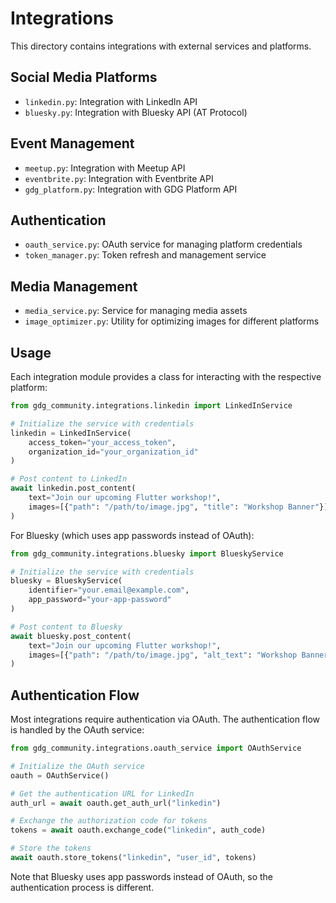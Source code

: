 # Integrations

This directory contains integrations with external services and platforms.

## Social Media Platforms

- `linkedin.py`: Integration with LinkedIn API
- `bluesky.py`: Integration with Bluesky API (AT Protocol)

## Event Management

- `meetup.py`: Integration with Meetup API
- `eventbrite.py`: Integration with Eventbrite API
- `gdg_platform.py`: Integration with GDG Platform API

## Authentication

- `oauth_service.py`: OAuth service for managing platform credentials
- `token_manager.py`: Token refresh and management service

## Media Management

- `media_service.py`: Service for managing media assets
- `image_optimizer.py`: Utility for optimizing images for different platforms

## Usage

Each integration module provides a class for interacting with the respective platform:

```python
from gdg_community.integrations.linkedin import LinkedInService

# Initialize the service with credentials
linkedin = LinkedInService(
    access_token="your_access_token",
    organization_id="your_organization_id"
)

# Post content to LinkedIn
await linkedin.post_content(
    text="Join our upcoming Flutter workshop!",
    images=[{"path": "/path/to/image.jpg", "title": "Workshop Banner"}]
)
```

For Bluesky (which uses app passwords instead of OAuth):

```python
from gdg_community.integrations.bluesky import BlueskyService

# Initialize the service with credentials
bluesky = BlueskyService(
    identifier="your.email@example.com",
    app_password="your-app-password"
)

# Post content to Bluesky
await bluesky.post_content(
    text="Join our upcoming Flutter workshop!",
    images=[{"path": "/path/to/image.jpg", "alt_text": "Workshop Banner"}]
)
```

## Authentication Flow

Most integrations require authentication via OAuth. The authentication flow is handled by the OAuth service:

```python
from gdg_community.integrations.oauth_service import OAuthService

# Initialize the OAuth service
oauth = OAuthService()

# Get the authentication URL for LinkedIn
auth_url = await oauth.get_auth_url("linkedin")

# Exchange the authorization code for tokens
tokens = await oauth.exchange_code("linkedin", auth_code)

# Store the tokens
await oauth.store_tokens("linkedin", "user_id", tokens)
```

Note that Bluesky uses app passwords instead of OAuth, so the authentication process is different.